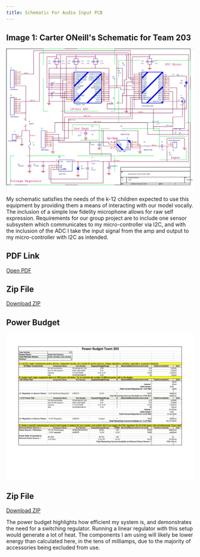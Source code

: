 ```yaml
---
title: Schematic For Audio Input PCB
---
```


## Image 1: Carter ONeill's Schematic for Team 203
![Screenshot](EGR314_CarterONeill_Schematic1.jpg)
My schematic satisfies the needs of the k-12 children expected to use this equipment by providing them a means of interacting with our model vocally. The inclusion of a simple low fidelity microphone allows for raw self expression. Requirements for our group project are to include one sensor subsystem which communicates to my micro-controller via I2C, and with the inclusion of the ADC I take the input signal from the amp and output to my micro-controller with I2C as intended. 
## PDF Link
[Open PDF](./EGR314_CarterONeill_Schematic1.pdf)
## Zip File  
[Download ZIP](./EGR314_CARTERONEILL00.zip)
## Power Budget
![Screenshot](PowerBudgetNew.jpg)
## Zip File  
[Download ZIP](./Power_Budget_Carter.zip)

The power budget highlights how efficient my system is, and demonstrates the need for a switching regulator. Running a linear regulator with this setup would generate a lot of heat. The components I am using will likely be lower energy than calculated here, in the tens of milliamps, due to the majority of accessories being excluded from use. 